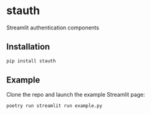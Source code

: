 # stauth

Streamlit authentication components
  
## Installation

```python
pip install stauth
```

## Example

Clone the repo and launch the example Streamlit page:
```console
poetry run streamlit run example.py
```
